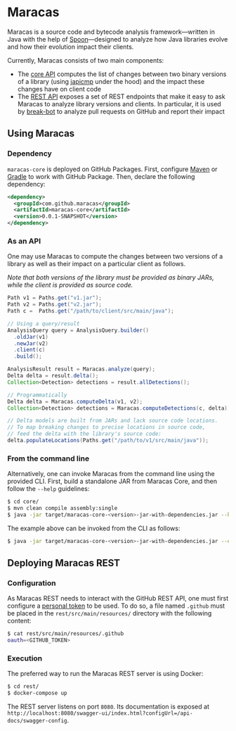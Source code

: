 # Maracas
Maracas is a source code and bytecode analysis framework⁠—written in Java with the help of [Spoon](https://github.com/INRIA/Spoon)—designed to analyze how Java libraries evolve and how their evolution impact their clients.

Currently, Maracas consists of two main components:
  - The [core API](core/) computes the list of changes between two binary versions of a library (using [japicmp](https://github.com/siom79/japicmp) under the hood) and the impact these changes have on client code
  - The [REST API](rest/) exposes a set of REST endpoints that make it easy to ask Maracas to analyze library versions and clients. In particular, it is used by [break-bot](https://github.com/break-bot/breakbot) to analyze pull requests on GitHub and report their impact

## Using Maracas

### Dependency

`maracas-core` is deployed on GitHub Packages.
First, configure [Maven](https://docs.github.com/en/packages/working-with-a-github-packages-registry/working-with-the-apache-maven-registry) or [Gradle](https://docs.github.com/en/packages/working-with-a-github-packages-registry/working-with-the-gradle-registry) to work with GitHub Package.
Then, declare the following dependency:

```xml
<dependency>
  <groupId>com.github.maracas</groupId>
  <artifactId>maracas-core</artifactId>
  <version>0.0.1-SNAPSHOT</version>
</dependency>
```

### As an API
One may use Maracas to compute the changes between two versions of a library as well as their impact on a particular client as follows.

*Note that both versions of the library must be provided as binary JARs, while the client is provided as source code.*

```java
Path v1 = Paths.get("v1.jar");
Path v2 = Paths.get("v2.jar");
Path c =  Paths.get("/path/to/client/src/main/java");

// Using a query/result
AnalysisQuery query = AnalysisQuery.builder()
  .oldJar(v1)
  .newJar(v2)
  .client(c)
  .build();

AnalysisResult result = Maracas.analyze(query);
Delta delta = result.delta();
Collection<Detection> detections = result.allDetections();

// Programmatically
Delta delta = Maracas.computeDelta(v1, v2);
Collection<Detection> detections = Maracas.computeDetections(c, delta);

// Delta models are built from JARs and lack source code locations.
// To map breaking changes to precise locations in source code,
// feed the delta with the library's source code:
delta.populateLocations(Paths.get("/path/to/v1/src/main/java"));
```

### From the command line
Alternatively, one can invoke Maracas from the command line using the provided CLI.
First, build a standalone JAR from Maracas Core, and then follow the `--help` guidelines:

```bash
$ cd core/
$ mvn clean compile assembly:single
$ java -jar target/maracas-core-<version>-jar-with-dependencies.jar --help
```

The example above can be invoked from the CLI as follows:

```bash
$ java -jar target/maracas-core-<version>-jar-with-dependencies.jar --old v1.jar --new v2.jar --client /path/to/client/src/main/java
```

## Deploying Maracas REST

### Configuration
As Maracas REST needs to interact with the GitHub REST API, one must first configure a [personal token](https://docs.github.com/en/authentication/keeping-your-account-and-data-secure/creating-a-personal-access-token) to be used.
To do so, a file named `.github` must be placed in the `rest/src/main/resources/` directory with the following content:

```bash
$ cat rest/src/main/resources/.github
oauth=<GITHUB_TOKEN>
```

### Execution
The preferred way to run the Maracas REST server is using Docker:
```bash
$ cd rest/
$ docker-compose up
```

The REST server listens on port `8080`. Its documentation is exposed at `http://localhost:8080/swagger-ui/index.html?configUrl=/api-docs/swagger-config`.

